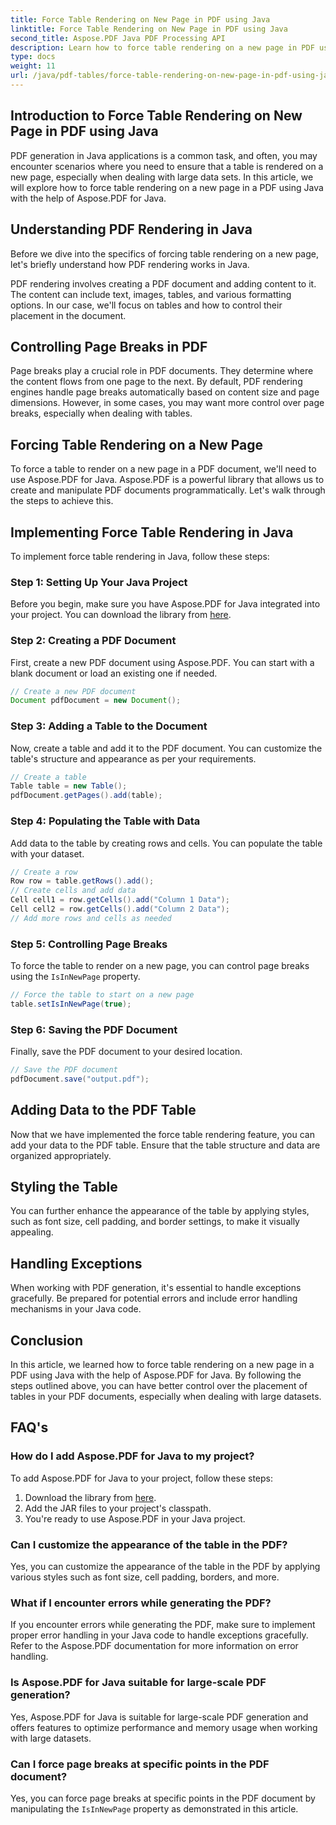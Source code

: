 ```yaml
---
title: Force Table Rendering on New Page in PDF using Java
linktitle: Force Table Rendering on New Page in PDF using Java
second_title: Aspose.PDF Java PDF Processing API
description: Learn how to force table rendering on a new page in PDF using Java with Aspose.PDF. This step-by-step guide includes source code and expert tips for precise PDF document formatting.
type: docs
weight: 11
url: /java/pdf-tables/force-table-rendering-on-new-page-in-pdf-using-java/
---
```


## Introduction to Force Table Rendering on New Page in PDF using Java

PDF generation in Java applications is a common task, and often, you may encounter scenarios where you need to ensure that a table is rendered on a new page, especially when dealing with large data sets. In this article, we will explore how to force table rendering on a new page in a PDF using Java with the help of Aspose.PDF for Java.

## Understanding PDF Rendering in Java

Before we dive into the specifics of forcing table rendering on a new page, let's briefly understand how PDF rendering works in Java.

PDF rendering involves creating a PDF document and adding content to it. The content can include text, images, tables, and various formatting options. In our case, we'll focus on tables and how to control their placement in the document.

## Controlling Page Breaks in PDF

Page breaks play a crucial role in PDF documents. They determine where the content flows from one page to the next. By default, PDF rendering engines handle page breaks automatically based on content size and page dimensions. However, in some cases, you may want more control over page breaks, especially when dealing with tables.

## Forcing Table Rendering on a New Page

To force a table to render on a new page in a PDF document, we'll need to use Aspose.PDF for Java. Aspose.PDF is a powerful library that allows us to create and manipulate PDF documents programmatically. Let's walk through the steps to achieve this.

## Implementing Force Table Rendering in Java

To implement force table rendering in Java, follow these steps:

### Step 1: Setting Up Your Java Project

Before you begin, make sure you have Aspose.PDF for Java integrated into your project. You can download the library from [here](https://releases.aspose.com/pdf/java/).

### Step 2: Creating a PDF Document

First, create a new PDF document using Aspose.PDF. You can start with a blank document or load an existing one if needed.

```java
// Create a new PDF document
Document pdfDocument = new Document();
```

### Step 3: Adding a Table to the Document

Now, create a table and add it to the PDF document. You can customize the table's structure and appearance as per your requirements.

```java
// Create a table
Table table = new Table();
pdfDocument.getPages().add(table);
```

### Step 4: Populating the Table with Data

Add data to the table by creating rows and cells. You can populate the table with your dataset.

```java
// Create a row
Row row = table.getRows().add();
// Create cells and add data
Cell cell1 = row.getCells().add("Column 1 Data");
Cell cell2 = row.getCells().add("Column 2 Data");
// Add more rows and cells as needed
```

### Step 5: Controlling Page Breaks

To force the table to render on a new page, you can control page breaks using the `IsInNewPage` property.

```java
// Force the table to start on a new page
table.setIsInNewPage(true);
```

### Step 6: Saving the PDF Document

Finally, save the PDF document to your desired location.

```java
// Save the PDF document
pdfDocument.save("output.pdf");
```

## Adding Data to the PDF Table

Now that we have implemented the force table rendering feature, you can add your data to the PDF table. Ensure that the table structure and data are organized appropriately.

## Styling the Table

You can further enhance the appearance of the table by applying styles, such as font size, cell padding, and border settings, to make it visually appealing.

## Handling Exceptions

When working with PDF generation, it's essential to handle exceptions gracefully. Be prepared for potential errors and include error handling mechanisms in your Java code.

## Conclusion

In this article, we learned how to force table rendering on a new page in a PDF using Java with the help of Aspose.PDF for Java. By following the steps outlined above, you can have better control over the placement of tables in your PDF documents, especially when dealing with large datasets.

## FAQ's

### How do I add Aspose.PDF for Java to my project?

To add Aspose.PDF for Java to your project, follow these steps:
1. Download the library from [here](https://releases.aspose.com/pdf/java/).
2. Add the JAR files to your project's classpath.
3. You're ready to use Aspose.PDF in your Java project.

### Can I customize the appearance of the table in the PDF?

Yes, you can customize the appearance of the table in the PDF by applying various styles such as font size, cell padding, borders, and more.

### What if I encounter errors while generating the PDF?

If you encounter errors while generating the PDF, make sure to implement proper error handling in your Java code to handle exceptions gracefully. Refer to the Aspose.PDF documentation for more information on error handling.

### Is Aspose.PDF for Java suitable for large-scale PDF generation?

Yes, Aspose.PDF for Java is suitable for large-scale PDF generation and offers features to optimize performance and memory usage when working with large datasets.

### Can I force page breaks at specific points in the PDF document?

Yes, you can force page breaks at specific points in the PDF document by manipulating the `IsInNewPage` property as demonstrated in this article.
